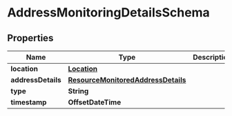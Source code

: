 

# AddressMonitoringDetailsSchema


## Properties

Name | Type | Description | Notes
------------ | ------------- | ------------- | -------------
**location** | [**Location**](Location.md) |  |  [optional]
**addressDetails** | [**ResourceMonitoredAddressDetails**](ResourceMonitoredAddressDetails.md) |  |  [optional]
**type** | **String** |  |  [optional]
**timestamp** | **OffsetDateTime** |  |  [optional]



